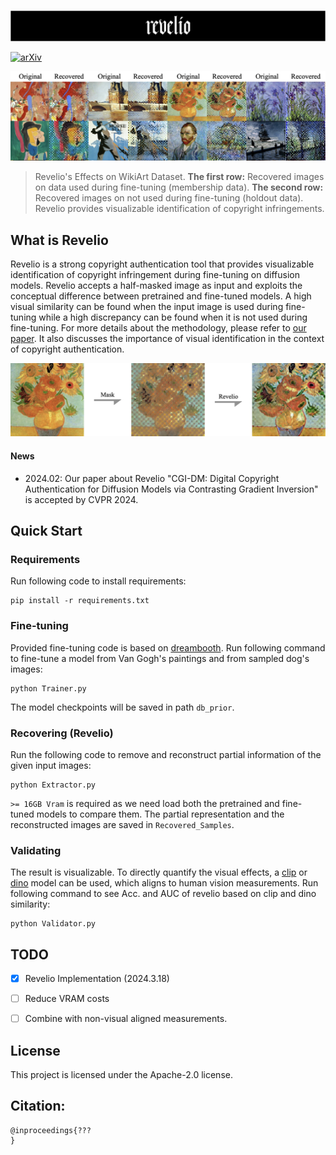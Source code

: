 <p align="center">
<br>
<!-- <img  src="mist_logo.png"> -->
<img  src="assets/REVELIO_LOGO.png">
<br>
</p>
 
[![arXiv](https://img.shields.io/badge/arXiv-????-red.svg)](https://arxiv.org/abs/????)


<p align="center">
<img  src="assets/demo.png">
</p>


> Revelio's Effects on WikiArt Dataset. **The first row:** Recovered images on data used during fine-tuning (membership data).
**The second row:**  Recovered images on not used during fine-tuning (holdout data). Revelio provides visualizable identification of copyright infringements.


## What is Revelio

Revelio is a strong copyright authentication tool that provides visualizable identification of copyright infringement during fine-tuning on diffusion models. Revelio accepts a half-masked image as input and exploits the conceptual difference between pretrained and fine-tuned models. A high visual similarity can be found when the input image is used during fine-tuning while a high discrepancy can be found when it is not used during fine-tuning. For more details about the methodology,  please refer to [our paper](https://arxiv.org/abs/????). It also discusses the importance of visual identification in the context of copyright authentication.



<p align="center">
<img  src="assets/effect_show.png">
</p>


#### News
- 2024.02: Our paper about Revelio "CGI-DM: Digital Copyright Authentication for Diffusion Models via Contrasting Gradient Inversion" is accepted by CVPR 2024.

## Quick Start

### Requirements
Run following code to install requirements:

```
pip install -r requirements.txt
```



### Fine-tuning

Provided fine-tuning code is based on [dreambooth](https://github.com/huggingface/diffusers/blob/main/examples/dreambooth/train_dreambooth.py). Run following command to fine-tune a model from Van Gogh's paintings and from sampled dog's images:

```
python Trainer.py
```
The model checkpoints will be saved in path `db_prior`.

### Recovering (Revelio) 

Run the following code to remove and reconstruct partial information of the given input images:

```
python Extractor.py
```

`>= 16GB Vram` is required as we need load both the pretrained and fine-tuned models to compare them. The partial representation and the reconstructed images are saved in `Recovered_Samples`.

### Validating

The result is visualizable. To directly quantify the visual effects, a  [clip](https://github.com/openai/CLIP) or [dino](https://github.com/facebookresearch/dino) model can be used, which aligns to human vision measurements. Run following command to see Acc. and AUC of revelio based on clip and dino similarity:
```
python Validator.py
```


## TODO
- [x] Revelio Implementation (2024.3.18)
- [ ] Reduce VRAM costs
- [ ] Combine with non-visual aligned measurements.


## License

This project is licensed under the Apache-2.0 license. 

## Citation:

```
@inproceedings{???
}
```







